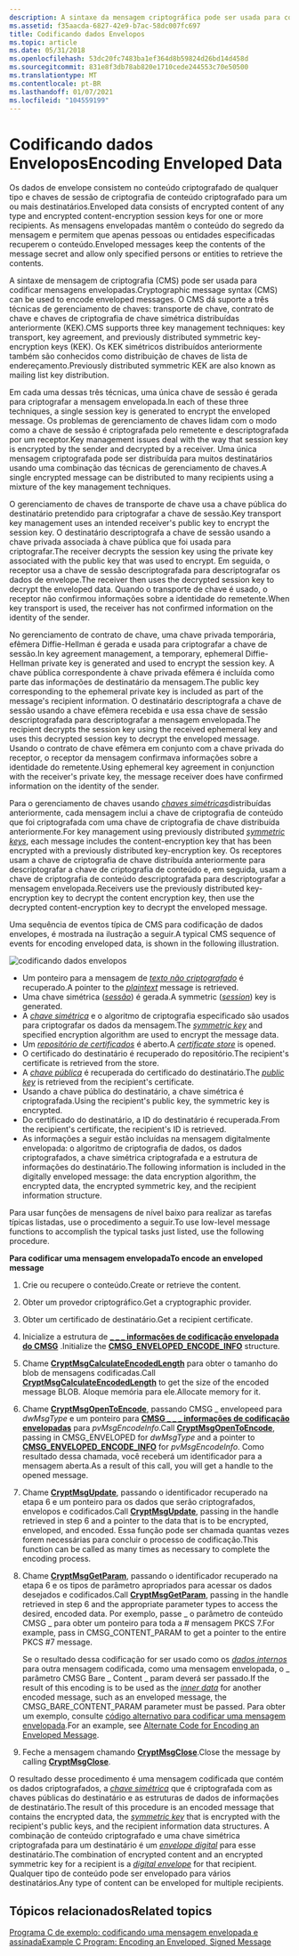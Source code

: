 ```yaml
---
description: A sintaxe da mensagem criptográfica pode ser usada para codificar mensagens envelopadas.
ms.assetid: f35aacda-6827-42e9-b7ac-58dc007fc697
title: Codificando dados Envelopos
ms.topic: article
ms.date: 05/31/2018
ms.openlocfilehash: 53dc20fc7483ba1ef364d8b59824d26bd14d458d
ms.sourcegitcommit: 831e8f3db78ab820e1710cede244553c70e50500
ms.translationtype: MT
ms.contentlocale: pt-BR
ms.lasthandoff: 01/07/2021
ms.locfileid: "104559199"
---
```

# <a name="encoding-enveloped-data"></a><span data-ttu-id="0d802-103">Codificando dados Envelopos</span><span class="sxs-lookup"><span data-stu-id="0d802-103">Encoding Enveloped Data</span></span>

<span data-ttu-id="0d802-104">Os dados de envelope consistem no conteúdo criptografado de qualquer tipo e chaves de sessão de criptografia de conteúdo criptografado para um ou mais destinatários.</span><span class="sxs-lookup"><span data-stu-id="0d802-104">Enveloped data consists of encrypted content of any type and encrypted content-encryption session keys for one or more recipients.</span></span> <span data-ttu-id="0d802-105">As mensagens envelopadas mantêm o conteúdo do segredo da mensagem e permitem que apenas pessoas ou entidades especificadas recuperem o conteúdo.</span><span class="sxs-lookup"><span data-stu-id="0d802-105">Enveloped messages keep the contents of the message secret and allow only specified persons or entities to retrieve the contents.</span></span>

<span data-ttu-id="0d802-106">A sintaxe de mensagem de criptografia (CMS) pode ser usada para codificar mensagens envelopadas.</span><span class="sxs-lookup"><span data-stu-id="0d802-106">Cryptographic message syntax (CMS) can be used to encode enveloped messages.</span></span> <span data-ttu-id="0d802-107">O CMS dá suporte a três técnicas de gerenciamento de chaves: transporte de chave, contrato de chave e chaves de criptografia de chave simétrica distribuídas anteriormente (KEK).</span><span class="sxs-lookup"><span data-stu-id="0d802-107">CMS supports three key management techniques: key transport, key agreement, and previously distributed symmetric key-encryption keys (KEK).</span></span> <span data-ttu-id="0d802-108">Os KEK simétricos distribuídos anteriormente também são conhecidos como distribuição de chaves de lista de endereçamento.</span><span class="sxs-lookup"><span data-stu-id="0d802-108">Previously distributed symmetric KEK are also known as mailing list key distribution.</span></span>

<span data-ttu-id="0d802-109">Em cada uma dessas três técnicas, uma única chave de sessão é gerada para criptografar a mensagem envelopada.</span><span class="sxs-lookup"><span data-stu-id="0d802-109">In each of these three techniques, a single session key is generated to encrypt the enveloped message.</span></span> <span data-ttu-id="0d802-110">Os problemas de gerenciamento de chaves lidam com o modo como a chave de sessão é criptografada pelo remetente e descriptografada por um receptor.</span><span class="sxs-lookup"><span data-stu-id="0d802-110">Key management issues deal with the way that session key is encrypted by the sender and decrypted by a receiver.</span></span> <span data-ttu-id="0d802-111">Uma única mensagem criptografada pode ser distribuída para muitos destinatários usando uma combinação das técnicas de gerenciamento de chaves.</span><span class="sxs-lookup"><span data-stu-id="0d802-111">A single encrypted message can be distributed to many recipients using a mixture of the key management techniques.</span></span>

<span data-ttu-id="0d802-112">O gerenciamento de chaves de transporte de chave usa a chave pública do destinatário pretendido para criptografar a chave de sessão.</span><span class="sxs-lookup"><span data-stu-id="0d802-112">Key transport key management uses an intended receiver's public key to encrypt the session key.</span></span> <span data-ttu-id="0d802-113">O destinatário descriptografa a chave de sessão usando a chave privada associada à chave pública que foi usada para criptografar.</span><span class="sxs-lookup"><span data-stu-id="0d802-113">The receiver decrypts the session key using the private key associated with the public key that was used to encrypt.</span></span> <span data-ttu-id="0d802-114">Em seguida, o receptor usa a chave de sessão descriptografada para descriptografar os dados de envelope.</span><span class="sxs-lookup"><span data-stu-id="0d802-114">The receiver then uses the decrypted session key to decrypt the enveloped data.</span></span> <span data-ttu-id="0d802-115">Quando o transporte de chave é usado, o receptor não confirmou informações sobre a identidade do remetente.</span><span class="sxs-lookup"><span data-stu-id="0d802-115">When key transport is used, the receiver has not confirmed information on the identity of the sender.</span></span>

<span data-ttu-id="0d802-116">No gerenciamento de contrato de chave, uma chave privada temporária, efêmera Diffie-Hellman é gerada e usada para criptografar a chave de sessão.</span><span class="sxs-lookup"><span data-stu-id="0d802-116">In key agreement management, a temporary, ephemeral Diffie-Hellman private key is generated and used to encrypt the session key.</span></span> <span data-ttu-id="0d802-117">A chave pública correspondente à chave privada efêmera é incluída como parte das informações de destinatário da mensagem.</span><span class="sxs-lookup"><span data-stu-id="0d802-117">The public key corresponding to the ephemeral private key is included as part of the message's recipient information.</span></span> <span data-ttu-id="0d802-118">O destinatário descriptografa a chave de sessão usando a chave efêmera recebida e usa essa chave de sessão descriptografada para descriptografar a mensagem envelopada.</span><span class="sxs-lookup"><span data-stu-id="0d802-118">The recipient decrypts the session key using the received ephemeral key and uses this decrypted session key to decrypt the enveloped message.</span></span> <span data-ttu-id="0d802-119">Usando o contrato de chave efêmera em conjunto com a chave privada do receptor, o receptor da mensagem confirmava informações sobre a identidade do remetente.</span><span class="sxs-lookup"><span data-stu-id="0d802-119">Using ephemeral key agreement in conjunction with the receiver's private key, the message receiver does have confirmed information on the identity of the sender.</span></span>

<span data-ttu-id="0d802-120">Para o gerenciamento de chaves usando [*chaves simétricas*](../secgloss/s-gly.md)distribuídas anteriormente, cada mensagem inclui a chave de criptografia de conteúdo que foi criptografada com uma chave de criptografia de chave distribuída anteriormente.</span><span class="sxs-lookup"><span data-stu-id="0d802-120">For key management using previously distributed [*symmetric keys*](../secgloss/s-gly.md), each message includes the content-encryption key that has been encrypted with a previously distributed key-encryption key.</span></span> <span data-ttu-id="0d802-121">Os receptores usam a chave de criptografia de chave distribuída anteriormente para descriptografar a chave de criptografia de conteúdo e, em seguida, usam a chave de criptografia de conteúdo descriptografada para descriptografar a mensagem envelopada.</span><span class="sxs-lookup"><span data-stu-id="0d802-121">Receivers use the previously distributed key-encryption key to decrypt the content encryption key, then use the decrypted content-encryption key to decrypt the enveloped message.</span></span>

<span data-ttu-id="0d802-122">Uma sequência de eventos típica de CMS para codificação de dados envelopes, é mostrada na ilustração a seguir.</span><span class="sxs-lookup"><span data-stu-id="0d802-122">A typical CMS sequence of events for encoding enveloped data, is shown in the following illustration.</span></span>

![codificando dados envelopos](images/envelmsg.png)

-   <span data-ttu-id="0d802-124">Um ponteiro para a mensagem de [*texto não criptografado*](../secgloss/p-gly.md) é recuperado.</span><span class="sxs-lookup"><span data-stu-id="0d802-124">A pointer to the [*plaintext*](../secgloss/p-gly.md) message is retrieved.</span></span>
-   <span data-ttu-id="0d802-125">Uma chave simétrica ([*sessão*](../secgloss/s-gly.md)) é gerada.</span><span class="sxs-lookup"><span data-stu-id="0d802-125">A symmetric ([*session*](../secgloss/s-gly.md)) key is generated.</span></span>
-   <span data-ttu-id="0d802-126">A [*chave simétrica*](../secgloss/s-gly.md) e o algoritmo de criptografia especificado são usados para criptografar os dados da mensagem.</span><span class="sxs-lookup"><span data-stu-id="0d802-126">The [*symmetric key*](../secgloss/s-gly.md) and specified encryption algorithm are used to encrypt the message data.</span></span>
-   <span data-ttu-id="0d802-127">Um [*repositório de certificados*](../secgloss/c-gly.md) é aberto.</span><span class="sxs-lookup"><span data-stu-id="0d802-127">A [*certificate store*](../secgloss/c-gly.md) is opened.</span></span>
-   <span data-ttu-id="0d802-128">O certificado do destinatário é recuperado do repositório.</span><span class="sxs-lookup"><span data-stu-id="0d802-128">The recipient's certificate is retrieved from the store.</span></span>
-   <span data-ttu-id="0d802-129">A [*chave pública*](../secgloss/p-gly.md) é recuperada do certificado do destinatário.</span><span class="sxs-lookup"><span data-stu-id="0d802-129">The [*public key*](../secgloss/p-gly.md) is retrieved from the recipient's certificate.</span></span>
-   <span data-ttu-id="0d802-130">Usando a chave pública do destinatário, a chave simétrica é criptografada.</span><span class="sxs-lookup"><span data-stu-id="0d802-130">Using the recipient's public key, the symmetric key is encrypted.</span></span>
-   <span data-ttu-id="0d802-131">Do certificado do destinatário, a ID do destinatário é recuperada.</span><span class="sxs-lookup"><span data-stu-id="0d802-131">From the recipient's certificate, the recipient's ID is retrieved.</span></span>
-   <span data-ttu-id="0d802-132">As informações a seguir estão incluídas na mensagem digitalmente envelopada: o algoritmo de criptografia de dados, os dados criptografados, a chave simétrica criptografada e a estrutura de informações do destinatário.</span><span class="sxs-lookup"><span data-stu-id="0d802-132">The following information is included in the digitally enveloped message: the data encryption algorithm, the encrypted data, the encrypted symmetric key, and the recipient information structure.</span></span>

<span data-ttu-id="0d802-133">Para usar funções de mensagens de nível baixo para realizar as tarefas típicas listadas, use o procedimento a seguir.</span><span class="sxs-lookup"><span data-stu-id="0d802-133">To use low-level message functions to accomplish the typical tasks just listed, use the following procedure.</span></span>

<span data-ttu-id="0d802-134">**Para codificar uma mensagem envelopada**</span><span class="sxs-lookup"><span data-stu-id="0d802-134">**To encode an enveloped message**</span></span>

1.  <span data-ttu-id="0d802-135">Crie ou recupere o conteúdo.</span><span class="sxs-lookup"><span data-stu-id="0d802-135">Create or retrieve the content.</span></span>
2.  <span data-ttu-id="0d802-136">Obter um provedor criptográfico.</span><span class="sxs-lookup"><span data-stu-id="0d802-136">Get a cryptographic provider.</span></span>
3.  <span data-ttu-id="0d802-137">Obter um certificado de destinatário.</span><span class="sxs-lookup"><span data-stu-id="0d802-137">Get a recipient certificate.</span></span>
4.  <span data-ttu-id="0d802-138">Inicialize a estrutura de [**\_ \_ \_ informações de codificação envelopada do CMSG**](/windows/desktop/api/Wincrypt/ns-wincrypt-cmsg_enveloped_encode_info) .</span><span class="sxs-lookup"><span data-stu-id="0d802-138">Initialize the [**CMSG\_ENVELOPED\_ENCODE\_INFO**](/windows/desktop/api/Wincrypt/ns-wincrypt-cmsg_enveloped_encode_info) structure.</span></span>
5.  <span data-ttu-id="0d802-139">Chame [**CryptMsgCalculateEncodedLength**](/windows/desktop/api/Wincrypt/nf-wincrypt-cryptmsgcalculateencodedlength) para obter o tamanho do blob de mensagens codificadas.</span><span class="sxs-lookup"><span data-stu-id="0d802-139">Call [**CryptMsgCalculateEncodedLength**](/windows/desktop/api/Wincrypt/nf-wincrypt-cryptmsgcalculateencodedlength) to get the size of the encoded message BLOB.</span></span> <span data-ttu-id="0d802-140">Aloque memória para ele.</span><span class="sxs-lookup"><span data-stu-id="0d802-140">Allocate memory for it.</span></span>
6.  <span data-ttu-id="0d802-141">Chame [**CryptMsgOpenToEncode**](/windows/desktop/api/Wincrypt/nf-wincrypt-cryptmsgopentoencode), passando CMSG \_ envelopeed para *dwMsgType* e um ponteiro para [**CMSG \_ \_ \_ informações de codificação envelopadas**](/windows/desktop/api/Wincrypt/ns-wincrypt-cmsg_enveloped_encode_info) para *pvMsgEncodeInfo*.</span><span class="sxs-lookup"><span data-stu-id="0d802-141">Call [**CryptMsgOpenToEncode**](/windows/desktop/api/Wincrypt/nf-wincrypt-cryptmsgopentoencode), passing in CMSG\_ENVELOPED for *dwMsgType* and a pointer to [**CMSG\_ENVELOPED\_ENCODE\_INFO**](/windows/desktop/api/Wincrypt/ns-wincrypt-cmsg_enveloped_encode_info) for *pvMsgEncodeInfo*.</span></span> <span data-ttu-id="0d802-142">Como resultado dessa chamada, você receberá um identificador para a mensagem aberta.</span><span class="sxs-lookup"><span data-stu-id="0d802-142">As a result of this call, you will get a handle to the opened message.</span></span>
7.  <span data-ttu-id="0d802-143">Chame [**CryptMsgUpdate**](/windows/desktop/api/Wincrypt/nf-wincrypt-cryptmsgupdate), passando o identificador recuperado na etapa 6 e um ponteiro para os dados que serão criptografados, envelopos e codificados.</span><span class="sxs-lookup"><span data-stu-id="0d802-143">Call [**CryptMsgUpdate**](/windows/desktop/api/Wincrypt/nf-wincrypt-cryptmsgupdate), passing in the handle retrieved in step 6 and a pointer to the data that is to be encrypted, enveloped, and encoded.</span></span> <span data-ttu-id="0d802-144">Essa função pode ser chamada quantas vezes forem necessárias para concluir o processo de codificação.</span><span class="sxs-lookup"><span data-stu-id="0d802-144">This function can be called as many times as necessary to complete the encoding process.</span></span>
8.  <span data-ttu-id="0d802-145">Chame [**CryptMsgGetParam**](/windows/desktop/api/Wincrypt/nf-wincrypt-cryptmsggetparam), passando o identificador recuperado na etapa 6 e os tipos de parâmetro apropriados para acessar os dados desejados e codificados.</span><span class="sxs-lookup"><span data-stu-id="0d802-145">Call [**CryptMsgGetParam**](/windows/desktop/api/Wincrypt/nf-wincrypt-cryptmsggetparam), passing in the handle retrieved in step 6 and the appropriate parameter types to access the desired, encoded data.</span></span> <span data-ttu-id="0d802-146">Por exemplo, passe \_ o parâmetro de conteúdo CMSG \_ para obter um ponteiro para toda a \# mensagem PKCS 7.</span><span class="sxs-lookup"><span data-stu-id="0d802-146">For example, pass in CMSG\_CONTENT\_PARAM to get a pointer to the entire PKCS \#7 message.</span></span>

    <span data-ttu-id="0d802-147">Se o resultado dessa codificação for ser usado como os [*dados internos*](../secgloss/i-gly.md) para outra mensagem codificada, como uma mensagem envelopada, o \_ parâmetro CMSG Bare \_ Content \_ param deverá ser passado.</span><span class="sxs-lookup"><span data-stu-id="0d802-147">If the result of this encoding is to be used as the [*inner data*](../secgloss/i-gly.md) for another encoded message, such as an enveloped message, the CMSG\_BARE\_CONTENT\_PARAM parameter must be passed.</span></span> <span data-ttu-id="0d802-148">Para obter um exemplo, consulte [código alternativo para codificar uma mensagem envelopada](alternate-code-for-encoding-an-enveloped-message.md).</span><span class="sxs-lookup"><span data-stu-id="0d802-148">For an example, see [Alternate Code for Encoding an Enveloped Message](alternate-code-for-encoding-an-enveloped-message.md).</span></span>

9.  <span data-ttu-id="0d802-149">Feche a mensagem chamando [**CryptMsgClose**](/windows/desktop/api/Wincrypt/nf-wincrypt-cryptmsgclose).</span><span class="sxs-lookup"><span data-stu-id="0d802-149">Close the message by calling [**CryptMsgClose**](/windows/desktop/api/Wincrypt/nf-wincrypt-cryptmsgclose).</span></span>

<span data-ttu-id="0d802-150">O resultado desse procedimento é uma mensagem codificada que contém os dados criptografados, a [*chave simétrica*](../secgloss/s-gly.md) que é criptografada com as chaves públicas do destinatário e as estruturas de dados de informações de destinatário.</span><span class="sxs-lookup"><span data-stu-id="0d802-150">The result of this procedure is an encoded message that contains the encrypted data, the [*symmetric key*](../secgloss/s-gly.md) that is encrypted with the recipient's public keys, and the recipient information data structures.</span></span> <span data-ttu-id="0d802-151">A combinação de conteúdo criptografado e uma chave simétrica criptografada para um destinatário é um [*envelope digital*](../secgloss/d-gly.md) para esse destinatário.</span><span class="sxs-lookup"><span data-stu-id="0d802-151">The combination of encrypted content and an encrypted symmetric key for a recipient is a [*digital envelope*](../secgloss/d-gly.md) for that recipient.</span></span> <span data-ttu-id="0d802-152">Qualquer tipo de conteúdo pode ser envelopado para vários destinatários.</span><span class="sxs-lookup"><span data-stu-id="0d802-152">Any type of content can be enveloped for multiple recipients.</span></span>

## <a name="related-topics"></a><span data-ttu-id="0d802-153">Tópicos relacionados</span><span class="sxs-lookup"><span data-stu-id="0d802-153">Related topics</span></span>

<dl> <dt>

[<span data-ttu-id="0d802-154">Programa C de exemplo: codificando uma mensagem envelopada e assinada</span><span class="sxs-lookup"><span data-stu-id="0d802-154">Example C Program: Encoding an Enveloped, Signed Message</span></span>](example-c-program-encoding-an-enveloped-signed-message.md)
</dt> </dl>

 

 
